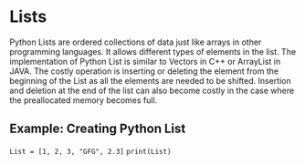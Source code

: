 # Lists
Python Lists are ordered collections of data just like arrays in other programming languages. It allows different types of elements in the list. The implementation of Python List is similar to Vectors in C++ or ArrayList in JAVA. The costly operation is inserting or deleting the element from the beginning of the List as all the elements are needed to be shifted. Insertion and deletion at the end of the list can also become costly in the case where the preallocated memory becomes full.

## Example: Creating Python List


`List = [1, 2, 3, "GFG", 2.3]`
`print(List)`